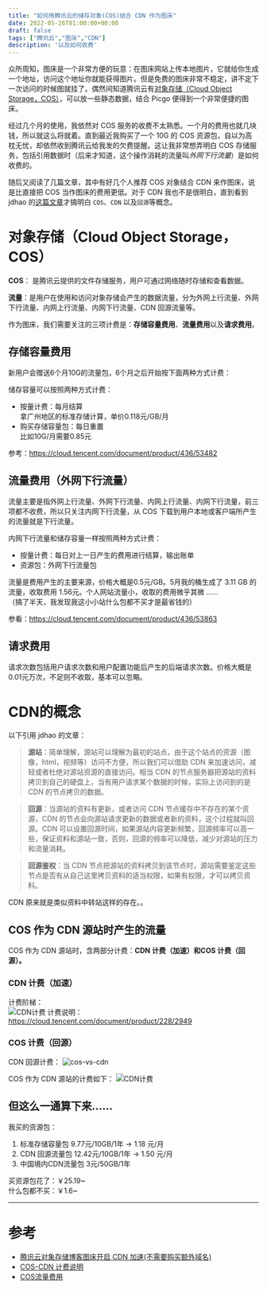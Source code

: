```yaml
---
title: "如何用腾讯云的储存对象(COS)结合 CDN 作为图床"
date: 2022-05-26T01:00:00+08:00
draft: false
tags: ["腾讯云","图床","CDN"]
description: '以及如何收费'
---
```

众所周知，图床是一个非常方便的玩意：在图床网站上传本地图片，它就给你生成一个地址，访问这个地址你就能获得图片。但是免费的图床非常不稳定，讲不定下一次访问的时候图就挂了。偶然间知道腾讯云有[对象存储（Cloud Object Storage，COS）](https://cloud.tencent.com/act/event/cos-novice)，可以放一些静态数据，结合 Picgo 便得到一个非常便捷的图床。  

经过几个月的使用，我依然对 COS 服务的收费不太熟悉。一个月的费用也就几块钱，所以就这么将就着。直到最近我购买了一个 10G 的 COS 资源包，自以为高枕无忧，却依然收到腾讯云给我发的欠费提醒。这让我非常想弄明白 COS 存储服务，包括引用数据时（后来才知道，这个操作消耗的流量叫*外网下行流量*）是如何收费的。  

随后又阅读了几篇文章，其中有好几个人推荐 COS 对象结合 CDN 来作图床，说是比直接把 COS 当作图床的费用更低。对于 CDN 我也不是很明白，直到看到 jdhao 的[这篇文章](https://jdhao.github.io/2020/03/16/tencent_cos_cdn_setup/)才搞明白 `COS`、`CDN` 以及`回源`等概念。  

# 对象存储（Cloud Object Storage，COS）
**COS**： 是腾讯云提供的文件存储服务，用户可通过网络随时存储和查看数据。  

**流量**：是用户在使用和访问对象存储会产生的数据流量，分为外网上行流量、外网下行流量、内网上行流量、内网下行流量、CDN 回源流量等。  

作为图床，我们需要关注的三项计费是：**存储容量费用**、**流量费用**以及**请求费用**。  
## 存储容量费用
新用户会赠送6个月10G的流量包，6个月之后开始按下面两种方式计费：

储存容量可以按照两种方式计费：
- 按量计费：每月结算  
    拿广州地区的标准存储计算，单价0.118元/GB/月   
- 购买存储容量包：每日重置    
    比如10G/月需要0.85元    

参考：https://cloud.tencent.com/document/product/436/53482   
 
## 流量费用（外网下行流量）
流量主要是指外网上行流量、外网下行流量、内网上行流量、内网下行流量，前三项都不收费，所以只关注内网下行流量，从 COS 下载到用户本地或客户端所产生的流量就是下行流量。  

内网下行流量和储存容量一样按照两种方式计费：  
- 按量计费：每日对上一日产生的费用进行结算，输出账单  
- 资源包：外网下行流量包    

流量是费用产生的主要来源，价格大概是0.5元/GB。5月我的桶生成了 3.11 GB 的流量，收取费用 1.56元。个人网站流量小，收取的费用微乎其微 ……  
（搞了半天，我发现我这小小站什么包都不买才是最省钱的）   

参看：https://cloud.tencent.com/document/product/436/53863  

## 请求费用
请求次数包括用户请求次数和用户配置功能后产生的后端请求次数。价格大概是0.01元万次，不足则不收取，基本可以忽略。

# CDN的概念
以下引用 jdhao 的文章：  

>**源站**：简单理解，源站可以理解为最初的站点，由于这个站点的资源（图像，html，视频等）访问不方便，所以我们可以借助 CDN 来加速访问，减轻或者杜绝对源站资源的直接访问。相当 CDN 的节点服务器把源站的资料拷贝到自己的硬盘上，当有用户请求某个数据的时候，实际上访问到的是 CDN 的节点拷贝的数据。  


>**回源**：当源站的资料有更新，或者访问 CDN 节点缓存中不存在的某个资源，CDN 的节点会向源站请求更新的数据或者新的资料，这个过程就叫回源。CDN 可以设置回源时间，如果源站内容更新频繁，回源频率可以高一些，保证资料和源站一致，否则，回源的频率可以降低，减少对源站的压力和流量消耗。  


>**回源鉴权**：当 CDN 节点把源站的资料拷贝到该节点时，源站需要鉴定这些节点是否有从自己这里拷贝资料的适当权限，如果有权限，才可以拷贝资料。  

CDN 原来就是类似资料中转站这样的存在。。
## COS 作为 CDN 源站时产生的流量
COS 作为 CDN 源站时，含两部分计费：**CDN 计费（加速）**和**COS 计费（回源）。**
### CDN 计费（加速）
计费阶梯：  
![CDN计费](https://nic-gz-1308403500.file.myqcloud.com/posts/how-does-tencent-cloud-cos-and-cdn-work-20220526140544.png)
计费说明：https://cloud.tencent.com/document/product/228/2949
### COS 计费（回源）
CDN 回源计费：
![cos-vs-cdn](https://nic-gz-1308403500.file.myqcloud.com/posts/how-does-tencent-cloud-cos-and-cdn-work-20220526135621.png)


COS 作为 CDN 源站的计费如下：
![CDN计费](https://qcloudimg.tencent-cloud.cn/raw/5f9a3ca640146003988e7642134239cf.svg)  

## 但这么一通算下来……
我买的资源包：
1. 标准存储容量包  9.77元/10GB/1年 -> 1.18 元/月
2. CDN 回源流量包  12.42元/10GB/1年 -> 1.50 元/月
3. 中国境内CDN流量包  3元/50GB/1年 

买资源包花了：￥25.19~  
什么包都不买：￥1.6~  

---
# 参考
- [腾讯云对象存储博客图床开启 CDN 加速(不需要购买额外域名)](https://jdhao.github.io/2020/03/16/tencent_cos_cdn_setup/)
- [COS-CDN 计费说明](https://cloud.tencent.com/document/product/228/37849#cos-.E8.AE.A1.E8.B4.B9)
- [COS流量费用](https://cloud.tencent.com/document/product/436/53863)